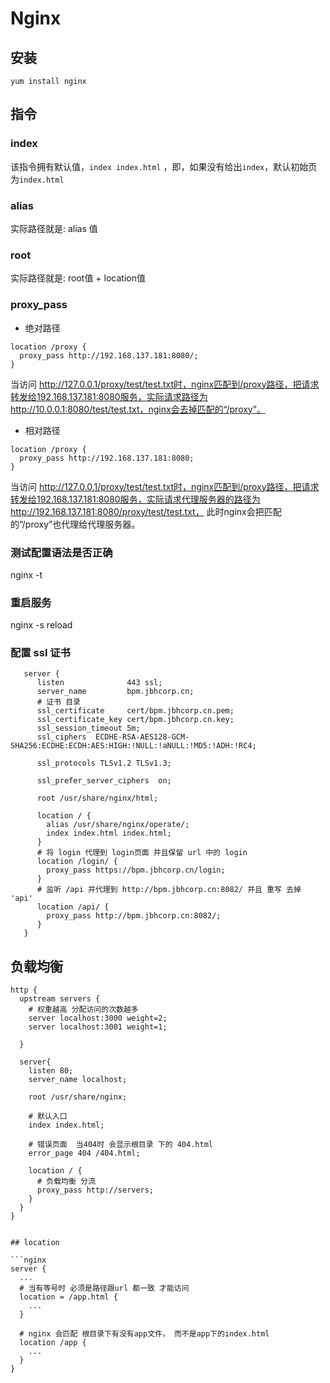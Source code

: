 # Nginx

## 安装

```shell
yum install nginx
```

## 指令

### index

该指令拥有默认值，`index index.html` ，即，如果没有给出`index`，默认初始页为`index.html`


### alias

实际路径就是: alias 值

### root

实际路径就是: root值 + location值


### proxy_pass

 - 绝对路径
  ```
  location /proxy {
    proxy_pass http://192.168.137.181:8080/;
  }
  ```
 当访问 http://127.0.0.1/proxy/test/test.txt时，nginx匹配到/proxy路径，把请求转发给192.168.137.181:8080服务，实际请求路径为
http://10.0.0.1:8080/test/test.txt，nginx会去掉匹配的“/proxy”。

 - 相对路径
  ```
  location /proxy {
    proxy_pass http://192.168.137.181:8080;
  }
  ```
  当访问 http://127.0.0.1/proxy/test/test.txt时，nginx匹配到/proxy路径，把请求转发给192.168.137.181:8080服务，实际请求代理服务器的路径为
http://192.168.137.181:8080/proxy/test/test.txt， 此时nginx会把匹配的“/proxy”也代理给代理服务器。

### 测试配置语法是否正确

  nginx -t

### 重启服务

  nginx -s reload

### 配置 ssl 证书

```shell
   server {
      listen              443 ssl;
      server_name         bpm.jbhcorp.cn;
      # 证书 目录
      ssl_certificate     cert/bpm.jbhcorp.cn.pem;
      ssl_certificate_key cert/bpm.jbhcorp.cn.key;
      ssl_session_timeout 5m;
      ssl_ciphers  ECDHE-RSA-AES128-GCM-SHA256:ECDHE:ECDH:AES:HIGH:!NULL:!aNULL:!MD5:!ADH:!RC4;

      ssl_protocols TLSv1.2 TLSv1.3;

      ssl_prefer_server_ciphers  on;

      root /usr/share/nginx/html;

      location / {
        alias /usr/share/nginx/operate/;
        index index.html index.html;
      }
      # 将 login 代理到 login页面 并且保留 url 中的 login
      location /login/ {
        proxy_pass https://bpm.jbhcorp.cn/login;
      }
      # 监听 /api 并代理到 http://bpm.jbhcorp.cn:8082/ 并且 重写 去掉 'api'
      location /api/ {
        proxy_pass http://bpm.jbhcorp.cn:8082/;
      }
   }
```

## 负载均衡

```nginx
http {
  upstream servers {
    # 权重越高 分配访问的次数越多
    server localhost:3000 weight=2;
    server localhost:3001 weight=1;

  }

  server{
    listen 80;
    server_name localhost;

    root /usr/share/nginx;

    # 默认入口
    index index.html;

    # 错误页面  当404时 会显示根目录 下的 404.html
    error_page 404 /404.html;

    location / {
      # 负载均衡 分流
      proxy_pass http://servers;
    }
  }
}


## location

```nginx
server {
  ...
  # 当有等号时 必须是路径跟url 都一致 才能访问
  location = /app.html {
    ...
  }

  # nginx 会匹配 根目录下有没有app文件， 而不是app下的index.html
  location /app {
    ...
  }
}
```